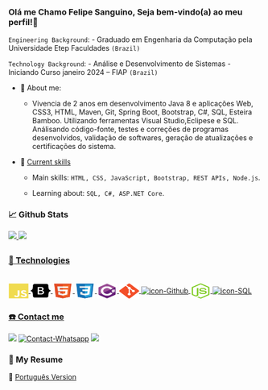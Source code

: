 ### Olá me Chamo Felipe Sanguino, Seja bem-vindo(a) ao meu perfil!👋 

 `Engineering Background`: - Graduado em Engenharia da Computação pela Universidade Etep Faculdades `(Brazil)`

 `Technology Background`: - Análise e Desenvolvimento de Sistemas - Iniciando Curso janeiro 2024 – FIAP `(Brazil)`
    
- 💬 About me:
   - Vivencia de 2 anos em desenvolvimento Java 8 e aplicações Web, CSS3, HTML,
     Maven, Git, Spring Boot, Bootstrap, C#, SQL, Esteira Bamboo.
     Utilizando ferramentas Visual Studio,Eclipese e SQL. Análisando código-fonte, testes e
     correções de programas desenvolvidos, validação de softwares, geração de atualizações e
     certificações do sistema.

- 🌱 <ins>Current skills</ins> <br>

  - Main skills: `HTML, CSS, JavaScript, Bootstrap, REST APIs, Node.js`. <br>
  
  - Learning about: `SQL, C#, ASP.NET Core`.


### 📈 Github Stats

<div>
  <a href="https://github.com/fesanguino">
  <img height="160em" src="https://github-readme-stats.vercel.app/api?username=fesanguino&show_icons=true&theme=dark&include_all_commits=true&count_private=true"/>
  <img height="160em" src="https://github-readme-stats.vercel.app/api/top-langs/?username=fesanguino&layout=compact&langs_count=7&theme=dark"/>
</div> <!--<br>-->

<!-- [![GitHub Streak](https://streak-stats.demolab.com/?user=renato-albuquerque&theme=dark)](https://git.io/streak-stats) -->

##

### 🚀 Technologies 

<div style="display: inline_block"><br>
  <img align="center" alt="icon-Js" height="30" width="40" src="https://raw.githubusercontent.com/devicons/devicon/master/icons/javascript/javascript-plain.svg">
   <img align="center" alt="icon-Bootstrap" height="35" width="40" src="https://raw.githubusercontent.com/devicons/devicon/master/icons/bootstrap/bootstrap-plain.svg">
  <img align="center" alt="icon-HTML" height="30" width="40" src="https://raw.githubusercontent.com/devicons/devicon/master/icons/html5/html5-original.svg">
  <img align="center" alt="icon-CSS" height="30" width="40" src="https://raw.githubusercontent.com/devicons/devicon/master/icons/css3/css3-original.svg">
  <img align="center" alt="icon-Csharp" height="30" width="40" src="https://raw.githubusercontent.com/devicons/devicon/master/icons/csharp/csharp-original.svg">
  <img align="center" alt="icon-Git" height="30" width="40" src="https://raw.githubusercontent.com/devicons/devicon/master/icons/git/git-original.svg">
  <img align="center" alt="icon-Github" height="33" width="43" src="https://skillicons.dev/icons?i=github">
  <img align="center" alt="icon-Node.js" height="30" width="40" src="https://raw.githubusercontent.com/devicons/devicon/master/icons/nodejs/nodejs-original.svg">
  <img align="center" alt="icon-SQL" height="33" width="43" src="https://cdn.iconscout.com/icon/premium/png-512-thumb/sql-server-5410224-4543401.png?f=avif&w=256"> 
</div>

### ☎️ Contact me 
<div> 
  <a href = "mailto:felipe.m.sanguino@gmail.com"><img src="https://img.shields.io/badge/-Gmail-%23333?style=for-the-badge&logo=gmail&logoColor=white" target="_blank"></a>
  <a href="https://wa.me/+55119454276" target="_blank"><img alt="Contact-Whatsapp" src="https://img.shields.io/badge/WhatsApp-25D366?style=for-the-badge&logo=whatsapp&logoColor=white"><a/>
  <a href="https://www.linkedin.com/in/felipesanguino/" target="_blank"><img src="https://img.shields.io/badge/-LinkedIn-%230077B5?style=for-the-badge&logo=linkedin&logoColor=white" target="_blank"></a> 

</div>

### 📄 My Resume 
    
🔗 <a href="https://drive.google.com/file/d/1fY2nzsIRjyF_GGir2WKSjXtTiYVahr6a/view?usp=sharing" target="_blank">Português Version<a/>
